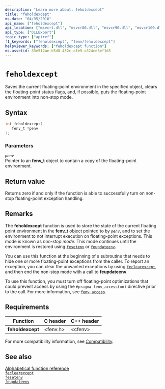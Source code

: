 ```yaml
---
description: "Learn more about: feholdexcept"
title: "feholdexcept"
ms.date: "04/05/2018"
api_name: ["feholdexcept"]
api_location: ["msvcrt.dll", "msvcr80.dll", "msvcr90.dll", "msvcr100.dll", "msvcr100_clr0400.dll", "msvcr110.dll", "msvcr110_clr0400.dll", "msvcr120.dll", "msvcr120_clr0400.dll", "ucrtbase.dll", "api-ms-win-crt-runtime-l1-1-0.dll"]
api_type: ["DLLExport"]
topic_type: ["apiref"]
f1_keywords: ["feholdexcept", "fenv/feholdexcept"]
helpviewer_keywords: ["feholdexcept function"]
ms.assetid: 88e512ae-b5d8-452c-afe9-c824cd3ef1d8
---
```

# `feholdexcept`

Saves the current floating-point environment in the specified object, clears the floating-point status flags, and, if possible, puts the floating-point environment into non-stop  mode.

## Syntax

```C
int feholdexcept(
   fenv_t *penv
);
```

### Parameters

*`penv`*\
Pointer to an **fenv_t** object to contain a copy of the floating-point environment.

## Return value

Returns zero if and only if the function is able to successfully turn on non-stop floating-point exception handling.

## Remarks

The **feholdexcept** function is used to store the state of the current floating point environment in the **fenv_t** object pointed to by *`penv`*, and to set the environment to not interrupt execution on floating-point exceptions. This mode is known as *non-stop mode*.  This mode continues until the environment is restored using [`fesetenv`](fesetenv1.md) or [`feupdateenv`](feupdateenv.md).

You can use this function at the beginning of a subroutine that needs to hide one or more floating-point exceptions from the caller. To report an exception, you can clear the unwanted exceptions by using [`feclearexcept`](feclearexcept1.md), and then end the non-stop mode with a call to **feupdateenv**.

To use this function, you must turn off floating-point optimizations that could prevent access by using the `#pragma fenv_access(on)` directive prior to the call. For more information, see [`fenv_access`](../../preprocessor/fenv-access.md).

## Requirements

|Function|C header|C++ header|
|--------------|--------------|------------------|
|**feholdexcept**|\<fenv.h>|\<cfenv>|

For more compatibility information, see [Compatibility](../compatibility.md).

## See also

[Alphabetical function reference](crt-alphabetical-function-reference.md)\
[`feclearexcept`](feclearexcept1.md)\
[`fesetenv`](fesetenv1.md)\
[`feupdateenv`](feupdateenv.md)
